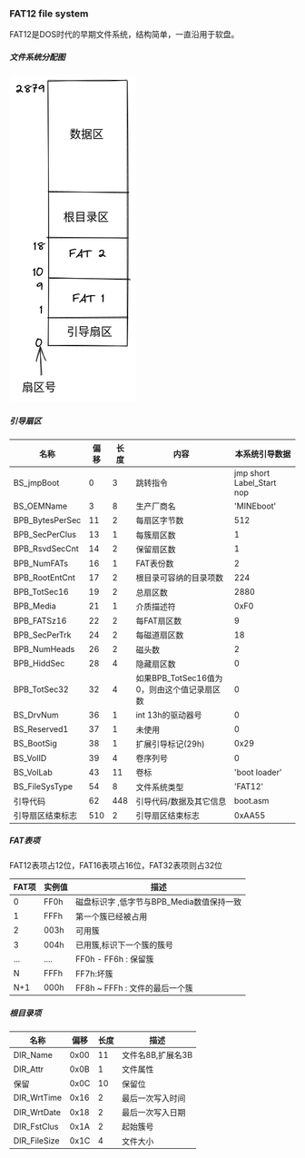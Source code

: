 ### FAT12 file system

FAT12是DOS时代的早期文件系统，结构简单，一直沿用于软盘。

##### 文件系统分配图

![img](img/FAT12.png)

##### 引导扇区

| 名称 | 偏移 | 长度 | 内容 | 本系统引导数据 |
| ----|------|-----|------|----------------|
| BS_jmpBoot | 0 | 3 | 跳转指令 | jmp short Label_Start nop |
| BS_OEMName | 3 | 8 | 生产厂商名 | 'MINEboot'|
| BPB_BytesPerSec | 11 | 2 | 每扇区字节数 | 512 |
| BPB_SecPerClus| 13 | 1 | 每簇扇区数 | 1 |
| BPB_RsvdSecCnt | 14 | 2 | 保留扇区数 | 1 |
| BPB_NumFATs | 16 | 1 | FAT表份数| 2 |
| BPB_RootEntCnt | 17 | 2 | 根目录可容纳的目录项数 | 224 |
| BPB_TotSec16 | 19 | 2 | 总扇区数 | 2880 |
| BPB_Media | 21 | 1 | 介质描述符 | 0xF0 |
| BPB_FATSz16 | 22 | 2 | 每FAT扇区数 | 9 |
| BPB_SecPerTrk | 24 | 2 | 每磁道扇区数 | 18 |
| BPB_NumHeads | 26 | 2 | 磁头数 | 2 |
| BPB_HiddSec | 28 | 4 | 隐藏扇区数 | 0 |
| BPB_TotSec32 | 32 | 4 | 如果BPB_TotSec16值为0，则由这个值记录扇区数 | 0 |
| BS_DrvNum | 36 | 1 | int 13h的驱动器号 | 0 |
| BS_Reserved1 | 37 | 1 | 未使用 | 0 |
| BS_BootSig | 38 | 1 | 扩展引导标记(29h) | 0x29 |
| BS_VolID | 39 | 4 | 卷序列号 | 0 |
| BS_VolLab | 43 | 11 | 卷标 | 'boot loader' |、
| BS_FileSysType | 54 | 8 | 文件系统类型 | 'FAT12' |
| 引导代码 | 62 | 448 | 引导代码/数据及其它信息 | boot.asm |
| 引导扇区结束标志 | 510 | 2 | 引导扇区结束标志 | 0xAA55 |

##### FAT表项 

FAT12表项占12位，FAT16表项占16位，FAT32表项则占32位

| FAT项 | 实例值 | 描述 |
| --- | --- | --- |
| 0 | FF0h | 磁盘标识字 ,低字节与BPB_Media数值保持一致 |
| 1 | FFFh | 第一个簇已经被占用 |
| 2 | 003h | 可用簇 | 
| 3 | 004h | 已用簇,标识下一个簇的簇号 |
| ... | .... | FF0h - FF6h : 保留簇 |
| N | FFFh | FF7h:坏簇 |
| N+1 | 000h | FF8h ~ FFFh : 文件的最后一个簇 |

##### 根目录项

| 名称 | 偏移 | 长度 | 描述 |
| --- | --- | --- | --- |
| DIR_Name | 0x00 | 11 | 文件名8B,扩展名3B |
| DIR_Attr | 0x0B | 1 | 文件属性 |
| 保留 | 0x0C | 10 | 保留位 |
| DIR_WrtTime | 0x16 | 2 | 最后一次写入时间 |
| DIR_WrtDate | 0x18 | 2 | 最后一次写入日期 |
| DIR_FstClus | 0x1A | 2 | 起始簇号 |
| DIR_FileSize | 0x1C | 4 | 文件大小 |


